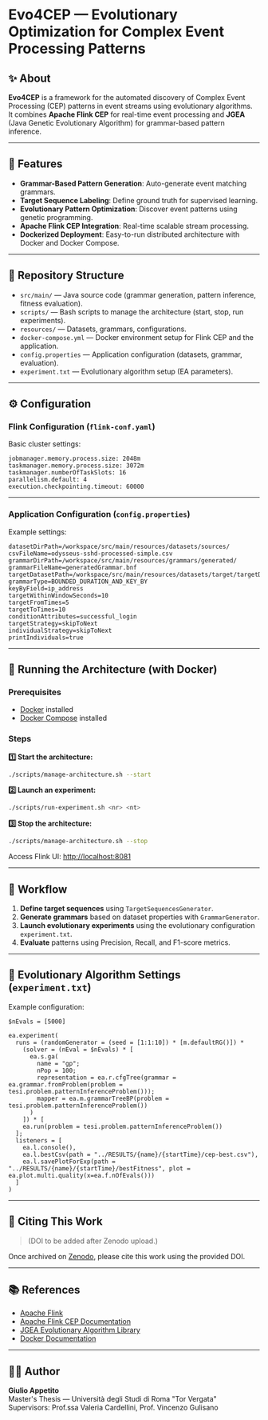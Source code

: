 
# Evo4CEP — Evolutionary Optimization for Complex Event Processing Patterns

## ✨ About

**Evo4CEP** is a framework for the automated discovery of Complex Event Processing (CEP) patterns in event streams using evolutionary algorithms.  
It combines **Apache Flink CEP** for real-time event processing and **JGEA** (Java Genetic Evolutionary Algorithm) for grammar-based pattern inference.

---

## 📌 Features

- **Grammar-Based Pattern Generation**: Auto-generate event matching grammars.
- **Target Sequence Labeling**: Define ground truth for supervised learning.
- **Evolutionary Pattern Optimization**: Discover event patterns using genetic programming.
- **Apache Flink CEP Integration**: Real-time scalable stream processing.
- **Dockerized Deployment**: Easy-to-run distributed architecture with Docker and Docker Compose.

---

## 📂 Repository Structure

- `src/main/` — Java source code (grammar generation, pattern inference, fitness evaluation).
- `scripts/` — Bash scripts to manage the architecture (start, stop, run experiments).
- `resources/` — Datasets, grammars, configurations.
- `docker-compose.yml` — Docker environment setup for Flink CEP and the application.
- `config.properties` — Application configuration (datasets, grammar, evaluation).
- `experiment.txt` — Evolutionary algorithm setup (EA parameters).

---

## ⚙️ Configuration

### Flink Configuration (`flink-conf.yaml`)

Basic cluster settings:
```properties
jobmanager.memory.process.size: 2048m
taskmanager.memory.process.size: 3072m
taskmanager.numberOfTaskSlots: 16
parallelism.default: 4
execution.checkpointing.timeout: 60000
```

---

### Application Configuration (`config.properties`)

Example settings:
```properties
datasetDirPath=/workspace/src/main/resources/datasets/sources/
csvFileName=odysseus-sshd-processed-simple.csv
grammarDirPath=/workspace/src/main/resources/grammars/generated/
grammarFileName=generatedGrammar.bnf
targetDatasetPath=/workspace/src/main/resources/datasets/target/targetDataset.csv
grammarType=BOUNDED_DURATION_AND_KEY_BY
keyByField=ip_address
targetWithinWindowSeconds=10
targetFromTimes=5
targetToTimes=10
conditionAttributes=successful_login
targetStrategy=skipToNext
individualStrategy=skipToNext
printIndividuals=true
```

---

## 🐳 Running the Architecture (with Docker)

### Prerequisites
- [Docker](https://www.docker.com/) installed
- [Docker Compose](https://docs.docker.com/compose/) installed

### Steps

**1️⃣ Start the architecture:**
```bash
./scripts/manage-architecture.sh --start
```

**2️⃣ Launch an experiment:**
```bash
./scripts/run-experiment.sh <nr> <nt>
```

**3️⃣ Stop the architecture:**
```bash
./scripts/manage-architecture.sh --stop
```

Access Flink UI: [http://localhost:8081](http://localhost:8081)

---

## 🔬 Workflow

1. **Define target sequences** using `TargetSequencesGenerator`.
2. **Generate grammars** based on dataset properties with `GrammarGenerator`.
3. **Launch evolutionary experiments** using the evolutionary configuration `experiment.txt`.
4. **Evaluate** patterns using Precision, Recall, and F1-score metrics.

---

## 🧪 Evolutionary Algorithm Settings (`experiment.txt`)

Example configuration:
```text
$nEvals = [5000]

ea.experiment(
  runs = (randomGenerator = (seed = [1:1:10]) * [m.defaultRG()]) *
    (solver = (nEval = $nEvals) * [
      ea.s.ga(
        name = "gp";
        nPop = 100;
        representation = ea.r.cfgTree(grammar = ea.grammar.fromProblem(problem = tesi.problem.patternInferenceProblem()));
        mapper = ea.m.grammarTreeBP(problem = tesi.problem.patternInferenceProblem())
      )
    ]) * [
    ea.run(problem = tesi.problem.patternInferenceProblem())
  ];
  listeners = [
    ea.l.console(),
    ea.l.bestCsv(path = "../RESULTS/{name}/{startTime}/cep-best.csv"),
    ea.l.savePlotForExp(path = "../RESULTS/{name}/{startTime}/bestFitness", plot = ea.plot.multi.quality(x=ea.f.nOfEvals()))
  ]
)
```

---

## 📖 Citing This Work

> (DOI to be added after Zenodo upload.)

Once archived on [Zenodo](https://zenodo.org/), please cite this work using the provided DOI.

---

## 📚 References

- [Apache Flink](https://flink.apache.org/)
- [Apache Flink CEP Documentation](https://nightlies.apache.org/flink/flink-docs-master/docs/libs/cep/)
- [JGEA Evolutionary Algorithm Library](https://github.com/ericmedvet/jgea)
- [Docker Documentation](https://docs.docker.com/)

---

## 🙋‍♂️ Author

**Giulio Appetito**  
Master's Thesis — Università degli Studi di Roma "Tor Vergata"  
Supervisors: Prof.ssa Valeria Cardellini, Prof. Vincenzo Gulisano
